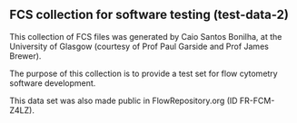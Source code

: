## FCS collection for software testing (test-data-2)

This collection of FCS files was generated by Caio Santos Bonilha, at the University of Glasgow (courtesy of Prof Paul Garside and Prof James Brewer).

The purpose of this collection is to provide a test set for flow cytometry software development.

This data set was also made public in FlowRepository.org (ID FR-FCM-Z4LZ).
